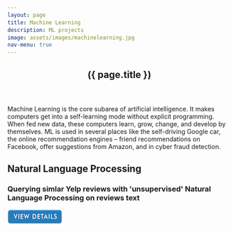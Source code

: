 ```yaml
---
layout: page
title: Machine Learning
description: ML projects
image: assets/images/machinelearning.jpg
nav-menu: true
---
```


<!-- Main -->
<div id="main" class="alt">

<!-- One -->
<section id="one">
	<div class="inner">
		<header class="major">
			<h1>({ page.title })</h1>
		</header>

Machine Learning is the core subarea of artificial intelligence. It makes computers get into a self-learning mode without explicit programming. When fed new data, these computers learn, grow, change, and develop by themselves.  ML is used in several places like the self-driving Google car, the online recommendation engines – friend recommendations on Facebook, offer suggestions from Amazon, and in cyber fraud detection.


## Natural Language Processing
### Querying simlar Yelp reviews with 'unsupervised' Natural Language Processing on reviews text
[![button](https://github.com/CVanchieri/DSPortfolio/blob/gh-pages/assets/images/viewdetails.png?raw=true)](https://cvanchieri.github.io/DSPortfolio/queryingyelpreviewsnlp.html)
